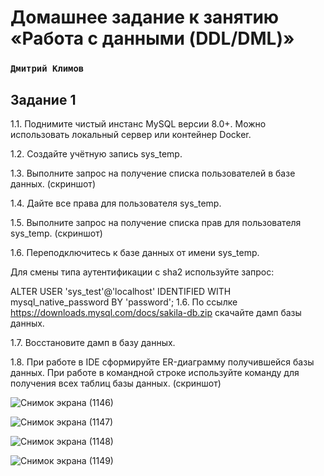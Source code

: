 # Домашнее задание к занятию «Работа с данными (DDL/DML)»

### ` Дмитрий Климов `

##  Задание 1

1.1. Поднимите чистый инстанс MySQL версии 8.0+. Можно использовать локальный сервер или контейнер Docker.

1.2. Создайте учётную запись sys_temp.

1.3. Выполните запрос на получение списка пользователей в базе данных. (скриншот)

1.4. Дайте все права для пользователя sys_temp.

1.5. Выполните запрос на получение списка прав для пользователя sys_temp. (скриншот)

1.6. Переподключитесь к базе данных от имени sys_temp.

Для смены типа аутентификации с sha2 используйте запрос:

ALTER USER 'sys_test'@'localhost' IDENTIFIED WITH mysql_native_password BY 'password';
1.6. По ссылке https://downloads.mysql.com/docs/sakila-db.zip скачайте дамп базы данных.

1.7. Восстановите дамп в базу данных.

1.8. При работе в IDE сформируйте ER-диаграмму получившейся базы данных. При работе в командной строке используйте команду для получения всех таблиц базы данных. (скриншот)

![Снимок экрана (1146)](https://github.com/user-attachments/assets/e07a41e1-b55c-4f22-8fd3-474ec272f19b)

![Снимок экрана (1147)](https://github.com/user-attachments/assets/128b3cf2-c8cf-416a-8a9f-9afa4214ef77)

![Снимок экрана (1148)](https://github.com/user-attachments/assets/33f0837a-c6c5-455c-9eee-47ac2c9acf31)

![Снимок экрана (1149)](https://github.com/user-attachments/assets/25ce0458-7a60-4085-ae19-20341d8cd8c6)

